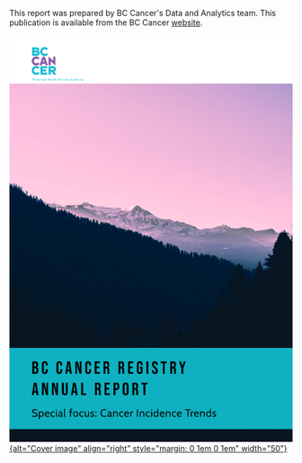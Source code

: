 This report was prepared by BC Cancer's Data and Analytics team. This publication is available from the BC Cancer <a href="http://www.bccancer.bc.ca/health-professionals/professional-resources/bc-cancer-registry" target="_blank">website</a>.

<a href="http://www.bccancer.bc.ca/health-professionals/professional-resources/bc-cancer-registry" target="_blank">![Cover image](images/cover_v4.png "BC Cancer Registry Report 2020"){alt="Cover image" align="right" style="margin: 0 1em 0 1em" width="50"}</a>
